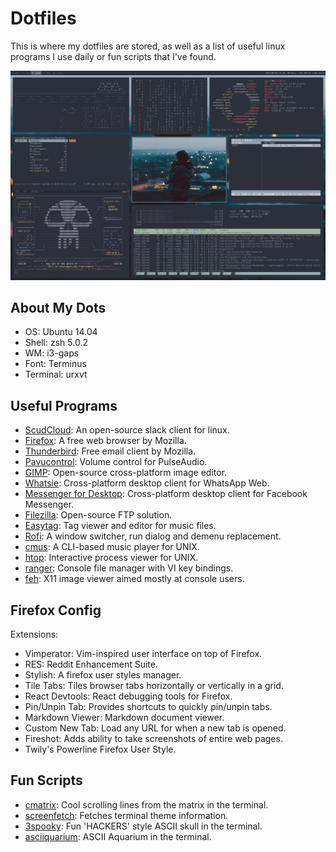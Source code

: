 # Dotfiles

This is where my dotfiles are stored, as well as a list of useful
linux programs I use daily or fun scripts that I've found.

![screenfetch](screenfetch.png)

## About My Dots

- OS: Ubuntu 14.04
- Shell: zsh 5.0.2
- WM: i3-gaps
- Font: Terminus
- Terminal: urxvt

## Useful Programs

- [ScudCloud](https://github.com/raelgc/scudcloud): An open-source
  slack client for linux.
- [Firefox](https://www.mozilla.org/en-GB/firefox/new/): A free web browser by
  Mozilla.
- [Thunderbird](https://www.mozilla.org/en-GB/thunderbird/): Free email client
  by Mozilla.
- [Pavucontrol](https://apps.ubuntu.com/cat/applications/pavucontrol/): Volume
  control for PulseAudio.
- [GIMP](https://www.gimp.org/): Open-source cross-platform image editor.
- [Whatsie](https://whatsie.chat/): Cross-platform desktop client for WhatsApp Web.
- [Messenger for Desktop](https://messengerfordesktop.com/): Cross-platform
  desktop client for Facebook Messenger.
- [Filezilla](https://filezilla-project.org/): Open-source FTP solution.
- [Easytag](https://wiki.gnome.org/Apps/EasyTAG): Tag viewer and editor for
  music files.
- [Rofi](https://davedavenport.github.io/rofi/): A window switcher, run dialog
  and demenu replacement.
- [cmus](https://cmus.github.io/#home): A CLI-based music player for UNIX.
- [htop](http://hisham.hm/htop/): Interactive process viewer for UNIX.
- [ranger](http://ranger.nongnu.org/): Console file manager with VI key
  bindings.
- [feh](https://feh.finalrewind.org/): X11 image viewer aimed mostly at console
  users.

## Firefox Config

Extensions:

- Vimperator: Vim-inspired user interface on top of Firefox.
- RES: Reddit Enhancement Suite.
- Stylish: A firefox user styles manager.
- Tile Tabs: Tiles browser tabs horizontally or vertically in a grid.
- React Devtools: React debugging tools for Firefox.
- Pin/Unpin Tab: Provides shortcuts to quickly pin/unpin tabs.
- Markdown Viewer: Markdown document viewer.
- Custom New Tab: Load any URL for when a new tab is opened.
- Fireshot: Adds ability to take screenshots of entire web pages.
- Twily's Powerline Firefox User Style.

## Fun Scripts

- [cmatrix](http://www.asty.org/cmatrix/): Cool scrolling lines from the matrix
  in the terminal.
- [screenfetch](https://github.com/KittyKatt/screenFetch): Fetches terminal theme information.
- [3spooky](): Fun 'HACKERS' style ASCII skull in the terminal.
- [asciiquarium](https://github.com/cmatsuoka/asciiquarium): ASCII Aquarium in
  the terminal.

